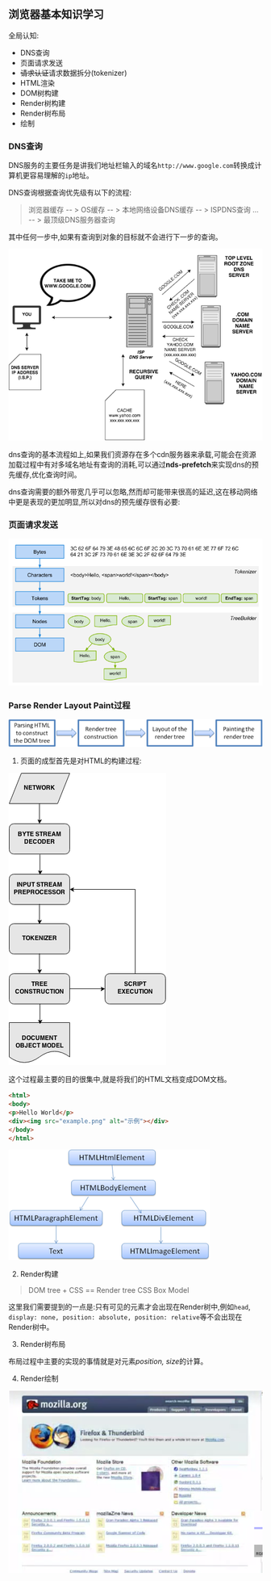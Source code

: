 ## 浏览器基本知识学习

全局认知:

- DNS查询
- 页面请求发送
- ~~请求认证~~请求数据拆分(tokenizer)
- HTML渲染
- DOM树构建
- Render树构建
- Render树布局
- 绘制

### DNS查询

DNS服务的主要任务是讲我们地址栏输入的域名`http://www.google.com`转换成计算机更容易理解的`ip`地址。

DNS查询根据查询优先级有以下的流程:

> 浏览器缓存 -- > OS缓存 -- > 本地网络设备DNS缓存 -- > ISPDNS查询 ... -- > 最顶级DNS服务器查询

其中任何一步中,如果有查询到对象的目标就不会进行下一步的查询。

![dns查询流程](./dnslookup.png)

dns查询的基本流程如上,如果我们资源存在多个cdn服务器来承载,可能会在资源加载过程中有对多域名地址有查询的消耗,可以通过**nds-prefetch**来实现dns的预先缓存,优化查询时间。


dns查询需要的额外带宽几乎可以忽略,然而却可能带来很高的延迟,这在移动网络中更是表现的更加明显,所以对dns的预先缓存很有必要:


> <meta http-equiv="x-dns-prefetch-control" content="off" >

> <link rel="dns-prefetch" href="http://www.google.com" >

> <link rel="dns-prefetch" href="//www.google.com" >


### 页面请求发送

![页面请求发送](./request-of-page.png)


### Parse Render Layout Paint过程

![页面成型主要流程](./prlp.png)

1. 页面的成型首先是对HTML的构建过程:

![HTML构建细节](./html-parsing.png)

这个过程最主要的目的很集中,就是将我们的HTML文档变成DOM文档。

```html
<html>
<body>
<p>Hello World</p>
<div><img src="example.png" alt="示例"></div>
</body>
</html>
```

![DOM树](./html2DOM.png)


2. Render构建

> DOM tree + CSS == Render tree
> CSS Box Model

这里我们需要提到的一点是:只有可见的元素才会出现在Render树中,例如`head`, `display: none, position: absolute, position: relative`等不会出现在Render树中。


3. Render树布局

布局过程中主要的实现的事情就是对元素*position, size*的计算。

4. Render绘制

[![Render绘制过程](./layout-parsing.png)](http://arvindr21.github.io/howBrowserWorks/imgs/dns/video/geckoreflow-mozillaorg.mp4)


